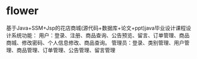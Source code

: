 # flower
基于Java+SSM+Jsp的花店商城(源代码+数据库+论文+ppt)java毕业设计课程设计系统功能： 用户：登录、注册、商品查询、公告预览、留言、订单管理、商品商城、修改密码、个人信息修改、商品查询。 管理员：登录、类别管理、用户管理、商品管理、订单管理、公告管理、留言管理
